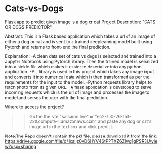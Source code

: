 # Cats-vs-Dogs
Flask app to predict given image is a dog or cat
Project Description:
"CATS OR DOGS PREDICTOR"

Abstract:
This is a Flask based application which takes a url of an image of either a dog or cat
and is sent to a trained deeplearning model built using Pytorch and returns to front-end the
final prediction.

Explanation:
-A clean data set of cats vs dogs is selected and trained into a Jupyter Notebook using Pytorch library.
Then the trained model is serialized into a pickle file which makes it easier to deserialize into
any python application.
-PIL library is used in this project which takes any image input and converts it into numerical data
which is then transformed as per the requirements for the input to the model.
-Python requests library helps to fetch photo from its given URL.
-A flask application is developed to serve incoming requests which is the url of image and processes the 
image to model and serves the user with the final prediction.

Where to access the project?
>>Go the the site "saisaran.live" or "ec2-100-26-153-220.compute-1.amazonaws.com" and paste any dog or cat's image url in the text box and click predict.

Note:The Repo doesn't contain the pkl file, please download it from the link: https://drive.google.com/file/d/1osIjz0vD6HYV46tPPTXZ6ZIwg1gPSR3U/view?usp=sharing
